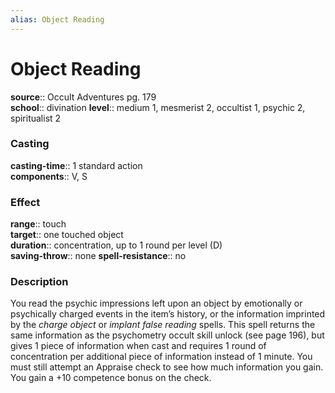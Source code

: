 ```yaml
---
alias: Object Reading
---
```


# Object Reading 

**source**:: Occult Adventures pg. 179  
**school**:: divination
**level**:: medium 1, mesmerist 2, occultist 1, psychic 2, spiritualist 2

### Casting 

**casting-time**:: 1 standard action  
**components**:: V, S

### Effect 

**range**:: touch  
**target**:: one touched object  
**duration**:: concentration, up to 1 round per level (D)  
**saving-throw**:: none
**spell-resistance**:: no

### Description 

You read the psychic impressions left upon an object by emotionally or psychically charged events in the item’s history, or the information imprinted by the *charge object* or *implant false reading* spells. This spell returns the same information as the psychometry occult skill unlock (see page 196), but gives 1 piece of information when cast and requires 1 round of concentration per additional piece of information instead of 1 minute. You must still attempt an Appraise check to see how much information you gain. You gain a +10 competence bonus on the check.
